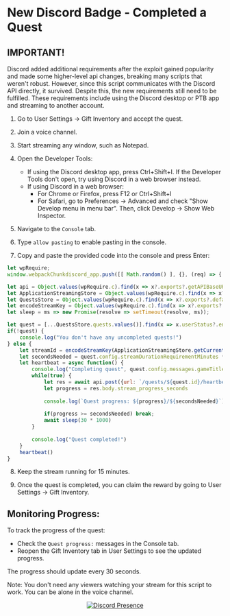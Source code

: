 # New Discord Badge - Completed a Quest

## IMPORTANT!
Discord added additional requirements after the exploit gained popularity and made some higher-level api changes, breaking many scripts that weren't robust. However, since this script communicates with the Discord API directly, it survived. Despite this, the new requirements still need to be fulfilled. These requirements include using the Discord desktop or PTB app and streaming to another account.


1.  Go to User Settings -> Gift Inventory and accept the quest.
    
2.  Join a voice channel.
    
3.  Start streaming any window, such as Notepad.
    
4.  Open the Developer Tools:
    
    *   If using the Discord desktop app, press Ctrl+Shift+I. If the Developer Tools don't open, try using Discord in a web browser instead.
    *   If using Discord in a web browser:
        *   For Chrome or Firefox, press F12 or Ctrl+Shift+I
        *   For Safari, go to Preferences -> Advanced and check "Show Develop menu in menu bar". Then, click Develop -> Show Web Inspector.
5.  Navigate to the `Console` tab.
    
6.  Type `allow pasting` to enable pasting in the console.
    
7.  Copy and paste the provided code into the console and press Enter:
    

```js
let wpRequire;
window.webpackChunkdiscord_app.push([[ Math.random() ], {}, (req) => { wpRequire = req; }]);

let api = Object.values(wpRequire.c).find(x => x?.exports?.getAPIBaseURL).exports.HTTP;
let ApplicationStreamingStore = Object.values(wpRequire.c).find(x => x?.exports?.default?.getStreamerActiveStreamMetadata).exports.default;
let QuestsStore = Object.values(wpRequire.c).find(x => x?.exports?.default?.getQuest).exports.default;
let encodeStreamKey = Object.values(wpRequire.c).find(x => x?.exports?.encodeStreamKey).exports.encodeStreamKey;
let sleep = ms => new Promise(resolve => setTimeout(resolve, ms));

let quest = [...QuestsStore.quests.values()].find(x => x.userStatus?.enrolledAt && !x.userStatus?.completedAt)
if(!quest) {
	console.log("You don't have any uncompleted quests!")
} else {
	let streamId = encodeStreamKey(ApplicationStreamingStore.getCurrentUserActiveStream())
	let secondsNeeded = quest.config.streamDurationRequirementMinutes * 60
	let heartbeat = async function() {
		console.log("Completing quest", quest.config.messages.gameTitle, "-", quest.config.messages.questName)
		while(true) {
			let res = await api.post({url: `/quests/${quest.id}/heartbeat`, body: {stream_key: streamId}})
			let progress = res.body.stream_progress_seconds
			
			console.log(`Quest progress: ${progress}/${secondsNeeded}`)
			
			if(progress >= secondsNeeded) break;
			await sleep(30 * 1000)
		}
		
		console.log("Quest completed!")
	}
	heartbeat()
}
```

8.  Keep the stream running for 15 minutes.
    
9.  Once the quest is completed, you can claim the reward by going to User Settings -> Gift Inventory.
    

Monitoring Progress:
--------------------

To track the progress of the quest:

*   Check the `Quest progress:` messages in the Console tab.
*   Reopen the Gift Inventory tab in User Settings to see the updated progress.

The progress should update every 30 seconds.

Note: You don't need any viewers watching your stream for this script to work. You can be alone in the voice channel.

<p align="center">
  <a href="https://discord.com/users/1188569749068718234" target="_blank"><img src="https://lanyard.cnrad.dev/api/1188569749068718234?hideActivity=true" alt="Discord Presence" style="max-width: 100%;"></a>
</p>
